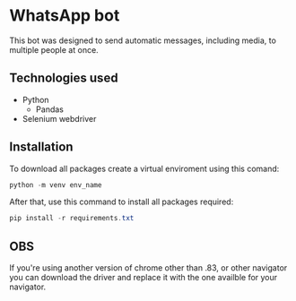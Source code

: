 # WhatsApp bot

This bot was designed to send automatic messages, including media, to multiple people at once.

## Technologies used

- Python
    - Pandas
- Selenium webdriver

## Installation

To download all packages create a virtual enviroment using this comand:

```powershell
python -m venv env_name
```

After that, use this command to install all packages required:

```powershell
pip install -r requirements.txt
```

## OBS

If you're using another version of chrome other than .83, or other navigator you can download the driver and replace it with the one availble for your navigator.
